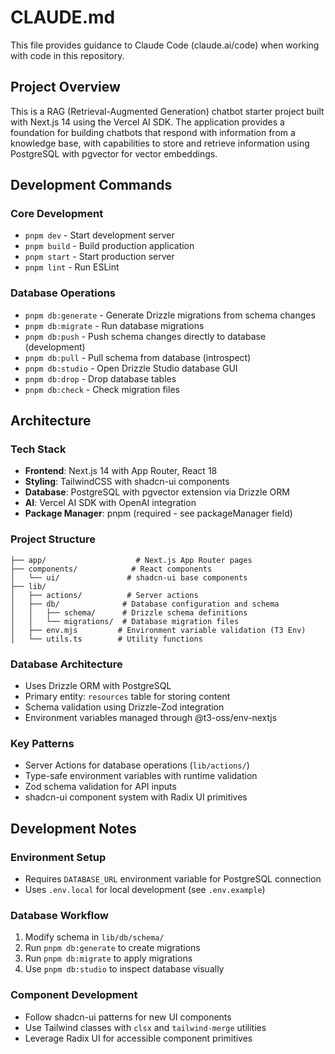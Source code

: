 # CLAUDE.md

This file provides guidance to Claude Code (claude.ai/code) when working with code in this repository.

## Project Overview

This is a RAG (Retrieval-Augmented Generation) chatbot starter project built with Next.js 14 using the Vercel AI SDK. The application provides a foundation for building chatbots that respond with information from a knowledge base, with capabilities to store and retrieve information using PostgreSQL with pgvector for vector embeddings.

## Development Commands

### Core Development
- `pnpm dev` - Start development server
- `pnpm build` - Build production application
- `pnpm start` - Start production server
- `pnpm lint` - Run ESLint

### Database Operations
- `pnpm db:generate` - Generate Drizzle migrations from schema changes
- `pnpm db:migrate` - Run database migrations
- `pnpm db:push` - Push schema changes directly to database (development)
- `pnpm db:pull` - Pull schema from database (introspect)
- `pnpm db:studio` - Open Drizzle Studio database GUI
- `pnpm db:drop` - Drop database tables
- `pnpm db:check` - Check migration files

## Architecture

### Tech Stack
- **Frontend**: Next.js 14 with App Router, React 18
- **Styling**: TailwindCSS with shadcn-ui components
- **Database**: PostgreSQL with pgvector extension via Drizzle ORM
- **AI**: Vercel AI SDK with OpenAI integration
- **Package Manager**: pnpm (required - see packageManager field)

### Project Structure
```
├── app/                    # Next.js App Router pages
├── components/            # React components
│   └── ui/               # shadcn-ui base components
├── lib/
│   ├── actions/          # Server actions
│   ├── db/              # Database configuration and schema
│   │   ├── schema/      # Drizzle schema definitions
│   │   └── migrations/  # Database migration files
│   ├── env.mjs         # Environment variable validation (T3 Env)
│   └── utils.ts        # Utility functions
```

### Database Architecture
- Uses Drizzle ORM with PostgreSQL
- Primary entity: `resources` table for storing content
- Schema validation using Drizzle-Zod integration
- Environment variables managed through @t3-oss/env-nextjs

### Key Patterns
- Server Actions for database operations (`lib/actions/`)
- Type-safe environment variables with runtime validation
- Zod schema validation for API inputs
- shadcn-ui component system with Radix UI primitives

## Development Notes

### Environment Setup
- Requires `DATABASE_URL` environment variable for PostgreSQL connection
- Uses `.env.local` for local development (see `.env.example`)

### Database Workflow
1. Modify schema in `lib/db/schema/`
2. Run `pnpm db:generate` to create migrations
3. Run `pnpm db:migrate` to apply migrations
4. Use `pnpm db:studio` to inspect database visually

### Component Development
- Follow shadcn-ui patterns for new UI components
- Use Tailwind classes with `clsx` and `tailwind-merge` utilities
- Leverage Radix UI for accessible component primitives